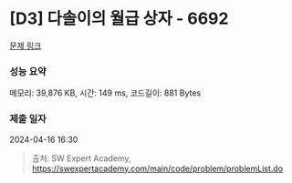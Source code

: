 # [D3] 다솔이의 월급 상자 - 6692 

[문제 링크](https://swexpertacademy.com/main/code/problem/problemDetail.do?contestProbId=AWdXofhKFkADFAWn) 

### 성능 요약

메모리: 39,876 KB, 시간: 149 ms, 코드길이: 881 Bytes

### 제출 일자

2024-04-16 16:30



> 출처: SW Expert Academy, https://swexpertacademy.com/main/code/problem/problemList.do
